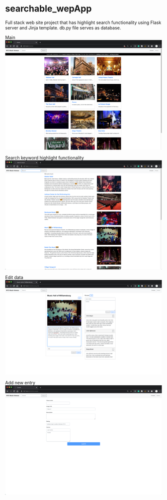 # searchable_wepApp
Full stack web site project that has highlight search functionality using Flask server and Jinja template.
db.py file serves as database.

Main
![](img/main.png)

Search keyword highlight functionality 
![](img/search_hi.png)

Edit data
![](img/edit.png)

Add new entry
![](img/add.png)

